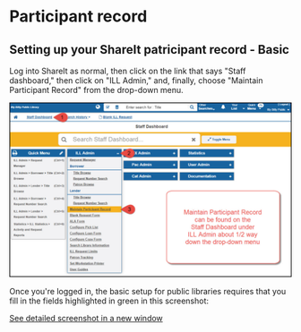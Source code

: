 # Participant record

## Setting up your ShareIt patricipant record - Basic

Log into ShareIt as normal, then click on the link that says "Staff dashboard," then click on "ILL Admin," and, finally, choose "Maintain Participant Record" from the drop-down menu.

![Maintain participant record](.gitbook/assets/080.jpg)

Once you're logged in, the basic setup for public libraries requires that you fill in the fields highlighted in green in this screenshot:

<a href="https://will1410.github.io/shareit/html/participant.record.html" target="\_blank">See detailed screenshot in a new window</a>
